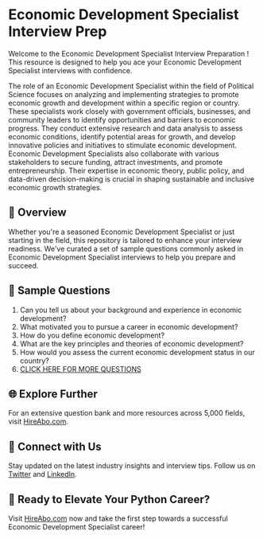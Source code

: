 # Economic Development Specialist Interview Prep

Welcome to the Economic Development Specialist Interview Preparation ! This resource is designed to help you ace your Economic Development Specialist interviews with confidence.

The role of an Economic Development Specialist within the field of Political Science focuses on analyzing and implementing strategies to promote economic growth and development within a specific region or country. These specialists work closely with government officials, businesses, and community leaders to identify opportunities and barriers to economic progress. They conduct extensive research and data analysis to assess economic conditions, identify potential areas for growth, and develop innovative policies and initiatives to stimulate economic development. Economic Development Specialists also collaborate with various stakeholders to secure funding, attract investments, and promote entrepreneurship. Their expertise in economic theory, public policy, and data-driven decision-making is crucial in shaping sustainable and inclusive economic growth strategies.

## 🚀 Overview

Whether you're a seasoned Economic Development Specialist or just starting in the field, this repository is tailored to enhance your interview readiness. We've curated a set of sample questions commonly asked in Economic Development Specialist interviews to help you prepare and succeed.

## 📝 Sample Questions

1. Can you tell us about your background and experience in economic development?
2. What motivated you to pursue a career in economic development?
3. How do you define economic development?
4. What are the key principles and theories of economic development?
5. How would you assess the current economic development status in our country?
6. [CLICK HERE FOR MORE QUESTIONS](https://hireabo.com/job/7_3_26/Economic%20Development%20Specialist)

## 🌐 Explore Further

For an extensive question bank and more resources across 5,000 fields, visit [HireAbo.com](https://www.hireabo.com).

## 📱 Connect with Us

Stay updated on the latest industry insights and interview tips. Follow us on [Twitter](https://twitter.com/hireabo) and [LinkedIn](https://www.linkedin.com/in/hire-abo-3609972a8/).

## 🚀 Ready to Elevate Your Python Career?

Visit [HireAbo.com](https://www.hireabo.com) now and take the first step towards a successful Economic Development Specialist career!